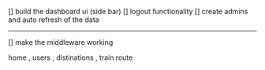 [] build the dashboard ui (side bar)
[] logout functionality
[] create admins and auto refresh of the data

---

[] make the middleware working

home , users , distinations , train route
